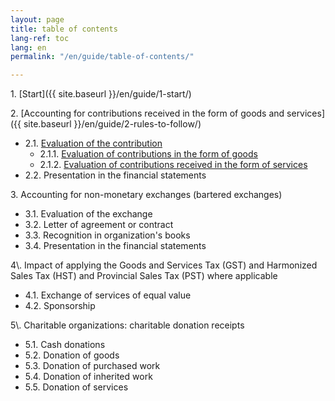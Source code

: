 ```yaml
---
layout: page
title: table of contents
lang-ref: toc
lang: en
permalink: "/en/guide/table-of-contents/"

---
```

1\. [Start]({{ site.baseurl }}/en/guide/1-start/) 

2\. [Accounting for contributions received in the form of goods and services]({{ site.baseurl }}/en/guide/2-rules-to-follow/) 
<ul class="textlist">
<li>2.1. <a href="{{ site.baseurl }}/en/guide/2_1-evaluation-of-contribution/" title="Evaluation of the contribution">Evaluation of the contribution</a>
  
<ul class="textlist">
  <li>2.1.1. <a href="{{ site.baseurl }}/en/guide/2_1_1-donations-of-goods/" titl="Evaluation of contributions in the form of goods">Evaluation of contributions in the form of goods</a> </li>

  <li>2.1.2. <a href="{{ site.baseurl }}/en/guide/2_1_2-donation-of-services/" title="Evaluation of contributions received in the form of services">Evaluation of contributions received in the form of services</a></li>
</ul></li>

<li>2.2. Presentation in the financial statements</li>
</ul>

3\. Accounting for non-monetary exchanges (bartered exchanges)
<ul class="textlist">
  <li>3.1. Evaluation of the exchange</li>

  <li>3.2. Letter of agreement or contract</li>

  <li>3.3. Recognition in organization's books</li>

  <li>3.4. Presentation in the financial statements</li>
</ul>
4\. Impact of applying the Goods and Services Tax (GST) and Harmonized Sales Tax (HST) and Provincial Sales Tax (PST) where applicable
<ul class="textlist">
  <li>4.1. Exchange of services of equal value</li>

  <li>4.2. Sponsorship</li>
</ul>
5\. Charitable organizations: charitable donation receipts
<ul class="textlist">
  <li>5.1. Cash donations</li>

  <li>5.2. Donation of goods</li>

  <li>5.3. Donation of purchased work</li>

  <li>5.4. Donation of inherited work</li>

  <li>5.5. Donation of services</li>
</ul>